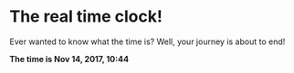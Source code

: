# The real time clock!

Ever wanted to know what the time is? Well, your journey is about to end!

**The time is Nov 14, 2017, 10:44**